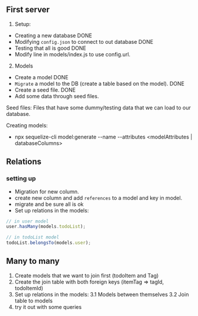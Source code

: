 ## First server

1. Setup:

- Creating a new database DONE
- Modifying `config.json` to connect to out database DONE
- Testing that all is good DONE
- Modify line in models/index.js to use config.url.

2. Models

- Create a model DONE
- `Migrate` a model to the DB (create a table based on the model). DONE
- Create a seed file. DONE
- Add some data through seed files.

Seed files: Files that have some dummy/testing data that we can load to our database.

Creating models:

- npx sequelize-cli model:generate --name <modelName> --attributes <modelAttributes | databaseColumns>

## Relations

### setting up

- Migration for new column.
- create new column and add `references` to a model and key in model.
- migrate and be sure all is ok
- Set up relations in the models:

```js
// in user model
user.hasMany(models.todoList);

// in todoList model
todoList.belongsTo(models.user);
```

## Many to many

1. Create models that we want to join first (todoItem and Tag)
2. Create the join table with both foreign keys (itemTag => tagId, todoItemId)
3. Set up relations in the models:
   3.1 Models between themselves
   3.2 Join table to models
4. try it out with some queries
